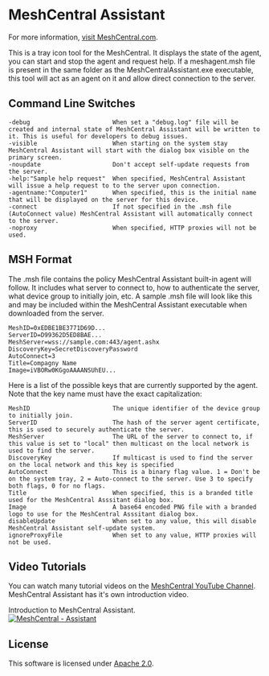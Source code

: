 # MeshCentral Assistant

For more information, [visit MeshCentral.com](https://meshcentral.com).

This is a tray icon tool for the MeshCentral. It displays the state of the agent, you can start and stop the agent and request help.
If a meshagent.msh file is present in the same folder as the MeshCentralAssistant.exe executable, this tool will act as an agent on it and allow direct connection to the server.

## Command Line Switches

```
-debug                       When set a "debug.log" file will be created and internal state of MeshCentral Assistant will be written to it. This is useful for developers to debug issues.
-visible                     When starting on the system stay MeshCentral Assistant will start with the dialog box visible on the primary screen.
-noupdate                    Don't accept self-update requests from the server.
-help:"Sample help request"  When specified, MeshCentral Assistant will issue a help request to to the server upon connection.
-agentname:"Computer1"       When specified, this is the initial name that will be displayed on the server for this device.
-connect                     If not specified in the .msh file (AutoConnect value) MeshCentral Assistant will automatically connect to the server.
-noproxy                     When specified, HTTP proxies will not be used.
```

## MSH Format

The .msh file contains the policy MeshCentral Assistant built-in agent will follow. It includes what server to connect to, how to authenticate the server, what device group to initially join, etc. A sample .msh file will look like this and may be included within the MeshCentral Assistant executable when downloaded from the server.

```
MeshID=0xEDBE1BE3771D69D...
ServerID=D99362D5ED8BAE...
MeshServer=wss://sample.com:443/agent.ashx
DiscoveryKey=SecretDiscoveryPassword
AutoConnect=3
Title=Compagny Name
Image=iVBORw0KGgoAAAANSUhEU...
```

Here is a list of the possible keys that are currently supported by the agent. Note that the key name must have the exact capitalization:

```
MeshID                       The unique identifier of the device group to initially join.
ServerID                     The hash of the server agent certificate, this is used to securely authenticate the server.
MeshServer                   The URL of the server to connect to, if this value is set to "local" then multicast on the local network is used to find the server.
DiscoveryKey                 If multicast is used to find the server on the local network and this key is specified
AutoConnect                  This is a binary flag value. 1 = Don't be on the system tray, 2 = Auto-connect to the server. Use 3 to specify both flags, 0 for no flags.
Title                        When specified, this is a branded title used for the MeshCentral Asssitant dialog box.
Image                        A base64 encoded PNG file with a branded logo to use for the MeshCentral Asssitant dialog box.
disableUpdate                When set to any value, this will disable MeshCentral Assistant self-update system.
ignoreProxyFile              When set to any value, HTTP proxies will not be used.
```

## Video Tutorials
You can watch many tutorial videos on the [MeshCentral YouTube Channel](https://www.youtube.com/channel/UCJWz607A8EVlkilzcrb-GKg/videos). MeshCentral Assistant has it's own introduction video.

Introduction to MeshCentral Assistant.  
[![MeshCentral - Assistant](https://img.youtube.com/vi/HytCpYLxrvk/mqdefault.jpg)](https://www.youtube.com/watch?v=HytCpYLxrvk)

## License
This software is licensed under [Apache 2.0](https://www.apache.org/licenses/LICENSE-2.0).
